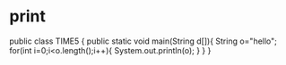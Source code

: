 # print

public class TIME5 {
public static void main(String d[]){
	String o="hello";
	for(int i=0;i<o.length();i++){
		System.out.println(o);
	}
}
}
